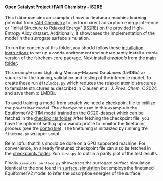 #### Open Catalyst Project / FAIR Chemistry - IS2RE

This folder contains an example of how to finetune a machine learning potential from [FAIR Chemistry](https://github.com/FAIR-Chem/fairchem) to perform direct adsorption energy inference or "Initial Structure to Relaxed Energy" (IS2RE) on the provided High-Entropy Alloy dataset. Additionally, it showcases the implementation of the model in the surrogate surface simulation.

To run the contents of this folder, you should follow these [installation instructions](https://github.com/catalyticmaterials/fairchem) to set up a conda environment and subsequently install a stable version of the fairchem-core package. Next install *cheatools* from the [main folder](../../).

This example uses Lightning Memory-Mapped Databases (LMDBs) as sources for the training, validation and testing of the inference model. To create these run `dft2lmdbs.py` which reduces the relaxed atomic structures to template structures as described in [Clausen et al. *J. Phys. Chem. C* 2024](https://doi.org/10.1021/acs.jpcc.4c01704) and save them to LMDBs. 

To avoid training a model from scratch we need a checkpoint file to initilize the pre-trained model. The checkpoint used in this example is the EquiformerV2-31M model trained on the OC20-dataset which can be fetched in the [checkpoints folder](checkpoints). After fetching the checkpoint file, you have the option of setting up a wandb profile to monitor the finetuning process (see the [config file](configs/equiformer_v2_N@8_L@4_M@2_31M.yml)). The finetuning is initialized by running the `finetune.py` wrapper script.

Be mindful that this should be done on a GPU supported machine. For convenience, an already finetuned checkpoint file can also be fetched in the [checkpoints folder](checkpoints). Run `test.py` to obtain a parity plot of the test results.

Finally `simulate_surface.py` showcases the surrogate surface simulation identical to the one found in [surface_simulation](../surface_simulation) but employs the finetuned EquiformerV2 model to infer the adsorption energies of the surface.

